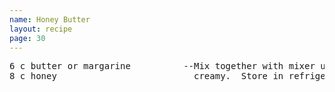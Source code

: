 ```yaml
---
name: Honey Butter
layout: recipe
page: 30
---
```


<pre>
6 c butter or margarine          --Mix together with mixer until
8 c honey                          creamy.  Store in refrigerator.
</pre>
